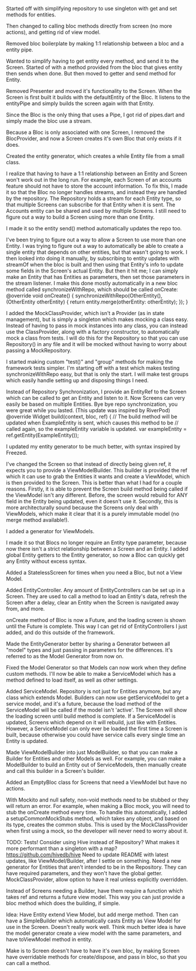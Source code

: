 Started off with simplifying repository to use singleton with get and set methods for entities.

Then changed to calling bloc methods directly from screen (no more actions), and getting rid of view
model.

Removed bloc boilerplate by making 1:1 relationship between a bloc and a entity pipe.

Wanted to simplify having to get entity every method, and send it to the Screen. Started of with
a method provided from the bloc that gives entity then sends when done. But then moved to getter and
send method for Entity.

Removed Presenter and moved it's functionality to the Screen. When the Screen is first built it
builds with the defaultEntity of the Bloc. It listens to the entityPipe and simply builds the screen
again with that Entity.

Since the Bloc is the only thing that uses a Pipe, I got rid of pipes.dart and simply made the bloc
use a stream.

Because a Bloc is only associated with one Screen, I removed the BlocProvider, and now a Screen
creates it's own Bloc that only exists if it does.

Created the entity generator, which creates a while Entity file from a small class.

I realize that having to have a 1:1 relationship between an Entity and Screen won't work out in the
long run. For example, each Screen of an accounts feature should not have to store the account
information. To fix this, I made it so that the Bloc no longer handles streams, and instead they
are handled by the repository. The Repository holds a stream for each Entity type, so that multiple
Screens can subscribe for that Entity when it is sent. The Accounts entity can be shared and used
by multiple Screens. I still need to figure out a way to build a Screen using more than one Entity.

I made it so the entity send() method automatically updates the repo too.

I've been trying to figure out a way to allow a Screen to use more than one Entity. I was trying to
figure out a way to automatically be able to create a single entity that depends on other entities,
but that wasn't going to work. I then looked into doing it manually, by subscribing to entity
updates with streamOf when the bloc is built and then using that Entity's info to update some fields
in the Screen's actual Entity. But then it hit me; I can simply make an Entity that has Entities as
parameters, then set those parameters in the stream listener. I make this done mostly automatically
in a new bloc method called synchronizeWithRepo, which should be called onCreate:
@override
void onCreate() {
  synchronizeWithRepo(OtherEntity(), (OtherEntity otherEntity) {
    return entity.merge(otherEntity: otherEntity);
  });
}

I added the MockClassProvider, which isn't a Provider (as in state management), but is simply a
singleton which makes mocking a class easy. Instead of having to pass in mock instances into any
class, you can instead use the ClassProvider, along with a factory constructor, to automatically
mock a class from tests. I will do this for the Repository so that you can use Repository() in any
file and it will be mocked without having to worry about passing a MockRepository.

I started making custom "test()" and "group" methods for making the framework tests simpler. I'm
starting off with a test which makes testing synchronizeWithRepo easy, but that is only the start.
I will make test groups which easily handle setting up and disposing things I need.

Instead of Repository Synchronization, I provide an EntityRef to the Screen which can be called to
get an Entity and listen to it. Now Screens can very easily be based on multiple Entities. Bye bye
repo synchronization, you were great while you lasted. (This update was inspired by RiverPod)
@override
  Widget build(context, bloc, ref) {
    // The build method will be updated when ExampleEntity is sent, which causes this method to be
    // called again, so the exampleEntity variable is updated.
    var exampleEntity = ref.getEntity(ExampleEntity());

I updated my entity generator to be much better, with syntax inspired by Freezed.

I've changed the Screen so that instead of directly being given ref, it expects you to provide a
ViewModelBuilder. This builder is provided the ref which it can use to grab the Entities it wants
and create a ViewModel, which is then provided to the Screen.
This is better than what I had for a couple reasons. Firstly, it is able to prevent the Screen build
method being called if the ViewModel isn't any different. Before, the screen would rebuild for ANY
field in the Entity being updated, even it doesn't use it.
Secondly, this is more architecturally sound because the Screens only deal with ViewModels, which
make it clear that it is a purely immutable model (no merge method available!).

I added a generator for ViewModels.

I made it so that Blocs no longer require an Entity type parameter, because now there isn't a
strict relationship between a Screen and an Entity. I added global Entity getters to the Entity
generator, so now a Bloc can quickly get any Entity without excess syntax.

Added a StatelessScreen for times when you need a Bloc, but not a View Model.

Added EntityController. Any amount of EntityControllers can be set up in a Screen. They are used to
call a method to load an Entity's data, refresh the Screen after a delay, clear an Entity when the
Screen is navigated away from, and more.

onCreate method of Bloc is now a Future<void>, and the loading screen is shown until the Future is
complete. This way I can get rid of EntityControllers I just added, and do this outside of the
framework.

Made the EntityGenerator better by sharing a Generator between all "model" types and just passing
in parameters for the differences. It's referred to as the Model Generator from now on.

Fixed the Model Generator so that Models can now work when they define custom methods. I'll now be
able to make a ServiceModel which has a method defined to load itself, as well as other settings.

Added ServiceModel. Repository is not just for Entities anymore, but any class which extends Model.
Builders can now use getServiceModel to get a service model, and it's a future, because the load
method of the ServiceModel will be called if the model isn't 'active'. The Screen will show the
loading screen until build method is complete. If a ServiceModel is updated, Screens which depend
on it will rebuild, just like with Entities. However, a ServiceModel can only ever be loaded the
first time a Screen is built, because otherwise you could have service calls every single time an
Entity is updated.

Made ViewModelBuilder into just ModelBuilder, so that you can make a Builder for Entities and other
Models as well. For example, you can make a ModelBuilder to build an Entity out of ServiceModels,
then manually create and call this builder in a Screen's builder.

Added an EmptyBloc class for Screens that need a ViewModel but have no actions.

With Mockito and null safety, non-void methods need to be stubbed or they will return an error. For
example, when making a Bloc mock, you will need to stub the onCreate method every time. To handle
this automatically, I added a setupCommonMockStubs method, which takes any object, and based on its
type, creates the common stubs. This is used by the MockClassProvider when first using a mock, so
the developer will never need to worry about it.

TODO:
Tests!
Consider using Hive instead of Repository? What makes it more performant than a singleton with a map? https://github.com/hivedb/hive
Need to update README with latest updates, like ViewModel/Builder, after I settle on something.
Need a new generator for Entities that aren't intended to be in the Repository. They can have
required parameters, and they won't have the global getter.
MockClassProvider, allow option to have it real unless explicitly overridden.

Instead of Screens needing a Builder, have them require a function which takes ref and returns a
future view model. This way you can just provide a bloc method which does the building, if simple.

Idea: Have Entity extend View Model, but add merge method. Then can have a SimpleBuilder which
automatically casts Entity as View Model for use in the Screen.
Doesn't really work well.
Think much better idea is have the model generator create a view model with the same parameters,
and have toViewModel method in entity.

Make is to Screen doesn't have to have it's own bloc, by making Screen have overridable methods
for create/dispose, and pass in bloc, so that you can call a method.